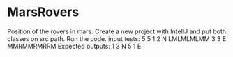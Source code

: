 # MarsRovers
Position of the rovers in mars.
Create a new project with IntelIJ and put both classes on src path.
Run the code.
input tests:
5 5
1 2 N
LMLMLMLMM
3 3 E
MMRMMRMRRM
Expected outputs:
1 3 N
5 1 E
